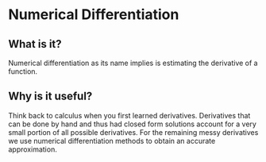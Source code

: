 Numerical Differentiation
=========================

What is it?
-----------
Numerical differentiation as its name implies is estimating the derivative of a function.

Why is it useful?
-----------------
Think back to calculus when you first learned derivatives. Derivatives that can be done by hand and thus had closed form solutions account for a very small portion of all possible derivatives. For the remaining messy derivatives we use numerical differentiation methods to obtain an accurate approximation.
